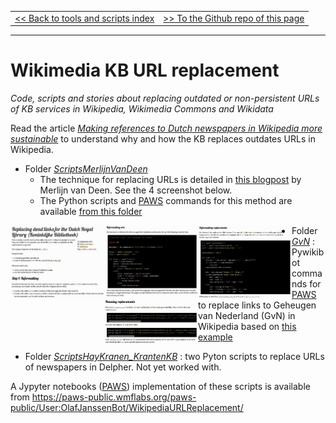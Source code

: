 <table width="100%" border="0"><tr><td align="left">
<a href="https://kbnlwikimedia.github.io/tools/index.html"><< Back to tools and scripts index</a>
</td><td align="right">
<a href="https://github.com/KBNLwikimedia/WikimediaKBURLReplacement" target="_blank">>> To the Github repo of this page</a>
</td></tr></table>
<hr/>

# Wikimedia KB URL replacement
*Code, scripts and stories about replacing outdated or non-persistent URLs of KB services in Wikipedia, Wikimedia Commons and Wikidata*

Read the article *[Making references to Dutch newspapers in Wikipedia more sustainable](https://kbnlwikimedia.github.io/WikimediaKBURLReplacement/stories/Making%20references%20to%20Dutch%20newspapers%20in%20Wikipedia%20more%20sustainable.html)* to understand why and how the KB replaces outdates URLs in Wikipedia.

* Folder *[ScriptsMerlijnVanDeen](ScriptsMerlijnVanDeen)*
  - The technique for replacing URLs is detailed in [this blogpost](https://web.archive.org/web/20200522204706/https://merlijn.vandeen.nl/2015/kb-replace-dead-links.html) by Merlijn van Deen. See the 4 screenshot below.
   - The Python scripts and [PAWS](https://wikitech.wikimedia.org/wiki/PAWS) commands for this method are available [from this folder](ScriptsMerlijnVanDeen/scripts)
   
<kbd><img src="stories/images/blogMvD_part1.jpg" align="left" width="150"/></kbd>
<kbd><img src="stories/images/blogMvD_part2.jpg" align="left" width="150"/></kbd>
<kbd><img src="stories/images/blogMvD_part3.jpg" align="left" width="150"/></kbd>
<kbd><img src="stories/images/blogMvD_part4.jpg" align="left" width="150"/></kbd>

* Folder *[GvN](GvN)* : Pywikibot commands for [PAWS](https://wikitech.wikimedia.org/wiki/PAWS) to replace links to Geheugen van Nederland (GvN) in Wikipedia based on [this example](https://www.mediawiki.org/wiki/Manual:Pywikibot/PAWS#A_real_script_example)

* Folder *[ScriptsHayKranen_KrantenKB](ScriptsHayKranen_KrantenKB)* : two Pyton scripts to replace URLs of newspapers in Delpher. Not yet worked with.

A Jypyter notebooks ([PAWS](https://wikitech.wikimedia.org/wiki/PAWS)) implementation of these scripts is available from https://paws-public.wmflabs.org/paws-public/User:OlafJanssenBot/WikipediaURLReplacement/
